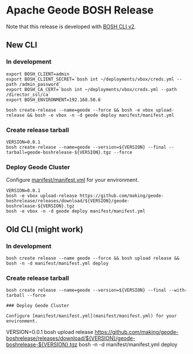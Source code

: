 # Apache Geode BOSH Release

Note that this release is developed with [BOSH CLI v2](http://bosh.io/docs/cli-v2.html).



## New CLI

### In development


```
export BOSH_CLIENT=admin
export BOSH_CLIENT_SECRET=`bosh int ~/deployments/vbox/creds.yml --path /admin_password`
export BOSH_CA_CERT=`bosh int ~/deployments/vbox/creds.yml --path /director_ssl/ca`
export BOSH_ENVIRONMENT=192.168.50.6
```

```
bosh create-release --name=geode --force && bosh -e vbox upload-release && bosh -e vbox -n -d geode deploy manifest/manifest.yml
```

### Create release tarball

```
VERSION=0.0.1
bosh create-release --name=geode --version=${VERSION} --final --tarball=geode-boshrelease-${VERSION}.tgz --force
```

### Deploy Geode Cluster

Configure [manifest/manifest.yml](manifest/manifest.yml) for your environment.

```
VERSION=0.0.1
bosh -e vbox upload-release https://github.com/making/geode-boshrelease/releases/download/${VERSION}/geode-boshrelease-${VERSION}.tgz
bosh -e vbox -n -d geode deploy manifest/manifest.yml
```

## Old CLI (might work)

### In development

```
bosh create release --name geode --force && bosh upload release && bosh -n -d manifest/manifest.yml deploy
```

### Create release tarball

```
bosh create release --name=geode --version=${VERSION} --final --with-tarball --force 

### Deploy Geode Cluster

Configure [manifest/manifest.yml](manifest/manifest.yml) for your environment.

```
VERSION=0.0.1
bosh upload release https://github.com/making/geode-boshrelease/releases/download/${VERSION}/geode-boshrelease-${VERSION}.tgz
bosh -n -d manifest/manifest.yml deploy 
```


